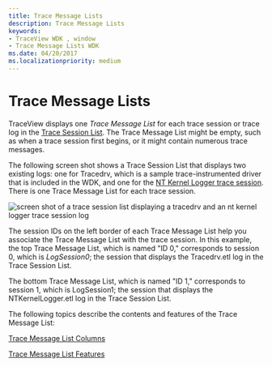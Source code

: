 ```yaml
---
title: Trace Message Lists
description: Trace Message Lists
keywords:
- TraceView WDK , window
- Trace Message Lists WDK
ms.date: 04/20/2017
ms.localizationpriority: medium
---
```


# Trace Message Lists


TraceView displays one *Trace Message List* for each trace session or trace log in the [Trace Session List](trace-session-list.md). The Trace Message List might be empty, such as when a trace session first begins, or it might contain numerous trace messages.

The following screen shot shows a Trace Session List that displays two existing logs: one for Tracedrv, which is a sample trace-instrumented driver that is included in the WDK, and one for the [NT Kernel Logger trace session](nt-kernel-logger-trace-session.md). There is one Trace Message List for each trace session.

![screen shot of a trace session list displaying a tracedrv and an nt kernel logger trace session log](images/traceview-multilog.png)

The session IDs on the left border of each Trace Message List help you associate the Trace Message List with the trace session. In this example, the top Trace Message List, which is named "ID 0," corresponds to session 0, which is *LogSession0*; the session that displays the Tracedrv.etl log in the Trace Session List.

The bottom Trace Message List, which is named "ID 1," corresponds to session 1, which is LogSession1; the session that displays the NTKernelLogger.etl log in the Trace Session List.

The following topics describe the contents and features of the Trace Message List:

[Trace Message List Columns](trace-message-list-columns.md)

[Trace Message List Features](trace-message-list-features.md)

 

 





